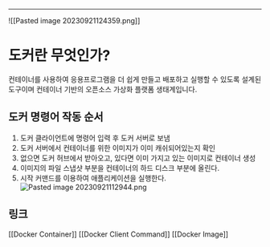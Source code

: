 
--- 
![[Pasted image 20230921124359.png]]

# 도커란 무엇인가?
컨테이너를 사용하여 응용프로그램을 더 쉽게 만들고 배포하고 실행할 수 있도록 설계된 도구이며 컨테이너 기반의 오픈소스 가상화 플랫폼 생태계입니다.

## 도커 명령어 작동 순서
1. 도커 클라이언트에 명령어 입력 후 도커 서버로 보냄
2. 도커 서버에서 컨테이너를 위한 이미지가 이미 캐쉬되어있는지 확인
3. 없으면 도커 허브에서 받아오고, 있다면 이미 가지고 있는 이미지로 컨테이너 생성
4. 이미지의 파일 스냅샷 부분을 컨테이너의 하드 디스크 부분에 올린다.
5. 시작 커맨드를 이용하여 애플리케이션을 실행한다.  
    ![Pasted image 20230921112944.png](app://f3816d272c101d2701815a1c574e7bfe569c/Users/goorm/Documents/Obsidian%20Vault/image/Pasted%20image%2020230921112944.png?1695263384107)


## 링크
[[Docker Container]]
[[Docker Client Command]]
[[Docker Image]]